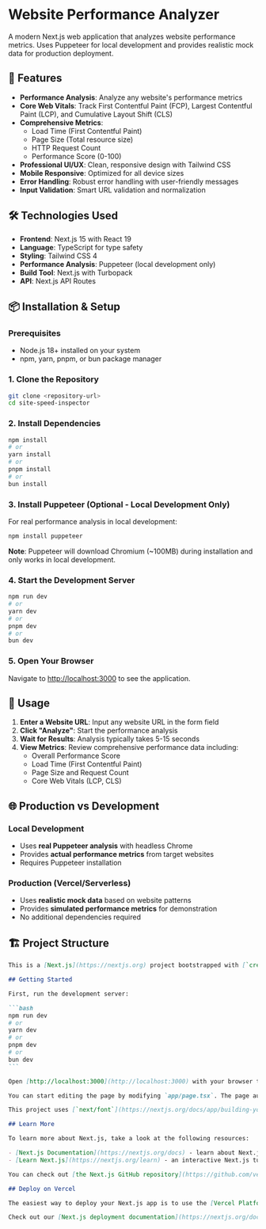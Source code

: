 # Website Performance Analyzer

A modern Next.js web application that analyzes website performance metrics. Uses Puppeteer for local development and provides realistic mock data for production deployment.

## 🚀 Features

- **Performance Analysis**: Analyze any website's performance metrics
- **Core Web Vitals**: Track First Contentful Paint (FCP), Largest Contentful Paint (LCP), and Cumulative Layout Shift (CLS)
- **Comprehensive Metrics**:
  - Load Time (First Contentful Paint)
  - Page Size (Total resource size)
  - HTTP Request Count
  - Performance Score (0-100)
- **Professional UI/UX**: Clean, responsive design with Tailwind CSS
- **Mobile Responsive**: Optimized for all device sizes
- **Error Handling**: Robust error handling with user-friendly messages
- **Input Validation**: Smart URL validation and normalization

## 🛠️ Technologies Used

- **Frontend**: Next.js 15 with React 19
- **Language**: TypeScript for type safety
- **Styling**: Tailwind CSS 4
- **Performance Analysis**: Puppeteer (local development only)
- **Build Tool**: Next.js with Turbopack
- **API**: Next.js API Routes

## 📦 Installation & Setup

### Prerequisites

- Node.js 18+ installed on your system
- npm, yarn, pnpm, or bun package manager

### 1. Clone the Repository

```bash
git clone <repository-url>
cd site-speed-inspector
```

### 2. Install Dependencies

```bash
npm install
# or
yarn install
# or
pnpm install
# or
bun install
```

### 3. Install Puppeteer (Optional - Local Development Only)

For real performance analysis in local development:

```bash
npm install puppeteer
```

**Note**: Puppeteer will download Chromium (~100MB) during installation and only works in local development.

### 4. Start the Development Server

```bash
npm run dev
# or
yarn dev
# or
pnpm dev
# or
bun dev
```

### 5. Open Your Browser

Navigate to [http://localhost:3000](http://localhost:3000) to see the application.

## 🎯 Usage

1. **Enter a Website URL**: Input any website URL in the form field
2. **Click "Analyze"**: Start the performance analysis
3. **Wait for Results**: Analysis typically takes 5-15 seconds
4. **View Metrics**: Review comprehensive performance data including:
   - Overall Performance Score
   - Load Time (First Contentful Paint)
   - Page Size and Request Count
   - Core Web Vitals (LCP, CLS)

## 🌐 Production vs Development

### Local Development

- Uses **real Puppeteer analysis** with headless Chrome
- Provides **actual performance metrics** from target websites
- Requires Puppeteer installation

### Production (Vercel/Serverless)

- Uses **realistic mock data** based on website patterns
- Provides **simulated performance metrics** for demonstration
- No additional dependencies required

## 🏗️ Project Structure

````markdown
This is a [Next.js](https://nextjs.org) project bootstrapped with [`create-next-app`](https://nextjs.org/docs/app/api-reference/cli/create-next-app).

## Getting Started

First, run the development server:

```bash
npm run dev
# or
yarn dev
# or
pnpm dev
# or
bun dev
```

Open [http://localhost:3000](http://localhost:3000) with your browser to see the result.

You can start editing the page by modifying `app/page.tsx`. The page auto-updates as you edit the file.

This project uses [`next/font`](https://nextjs.org/docs/app/building-your-application/optimizing/fonts) to automatically optimize and load [Geist](https://vercel.com/font), a new font family for Vercel.

## Learn More

To learn more about Next.js, take a look at the following resources:

- [Next.js Documentation](https://nextjs.org/docs) - learn about Next.js features and API.
- [Learn Next.js](https://nextjs.org/learn) - an interactive Next.js tutorial.

You can check out [the Next.js GitHub repository](https://github.com/vercel/next.js) - your feedback and contributions are welcome!

## Deploy on Vercel

The easiest way to deploy your Next.js app is to use the [Vercel Platform](https://vercel.com/new?utm_medium=default-template&filter=next.js&utm_source=create-next-app&utm_campaign=create-next-app-readme) from the creators of Next.js.

Check out our [Next.js deployment documentation](https://nextjs.org/docs/app/building-your-application/deploying) for more details.
````
